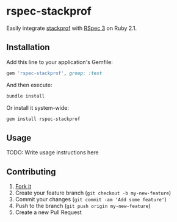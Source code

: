 # rspec-stackprof

Easily integrate [stackprof][stackprof] with [RSpec 3][rspec] on Ruby 2.1.

[rspec]: https://github.com/rspec/rspec
[stackprof]: https://github.com/tmm1/stackprof

## Installation

Add this line to your application's Gemfile:

```ruby
gem 'rspec-stackprof', group: :test
```

And then execute:

```sh
bundle install
```

Or install it system-wide:

```sh
gem install rspec-stackprof
```

## Usage

TODO: Write usage instructions here

## Contributing

1. [Fork it](https://github.com/davidcelis/rspec-stackprof/fork)
2. Create your feature branch (`git checkout -b my-new-feature`)
3. Commit your changes (`git commit -am 'Add some feature'`)
4. Push to the branch (`git push origin my-new-feature`)
5. Create a new Pull Request

